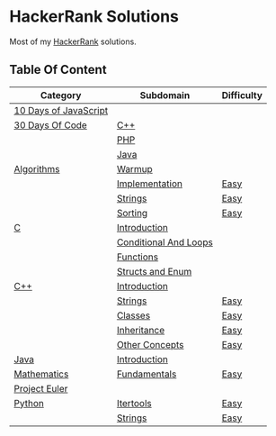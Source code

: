 # HackerRank Solutions

Most of my [HackerRank](https://www.hackerrank.com/wolfthread) solutions.

## Table Of Content

| Category                                       | Subdomain                                         | Difficulty                             |
| ---------------------------------------------- | ------------------------------------------------- | -------------------------------------- |
| [10 Days of JavaScript](10-days-of-javascript) |                                                   |                                        |
| [30 Days Of Code](30-days-of-code)             | [C++](30-days-of-code/cpp)                        |                                        |
|                                                | [PHP](30-days-of-code/php)                        |                                        |
|                                                | [Java](30-days-of-code/java)                      |                                        |
| [Algorithms](algorithms)                       | [Warmup](algorithms/warmup)                       |                                        |
|                                                | [Implementation](algorithms/implementation)       | [Easy](algorithms/implementation/easy) |
|                                                | [Strings](algorithms/strings)                     | [Easy](algorithms/strings/easy)        |
|                                                | [Sorting](algorithms/sorting)                     | [Easy](algorithms/sorting/easy)        |
| [C](c)                                         | [Introduction](c/introduction)                    |                                        |
|                                                | [Conditional And Loops](c/conditionals-and-loops) |                                        |
|                                                | [Functions](c/functions)                          |                                        |
|                                                | [Structs and Enum](c/structs-and-enum)            |                                        |
| [C++](cpp)                                     | [Introduction](cpp/introduction)                  |                                        |
|                                                | [Strings](cpp/strings)                            | [Easy](cpp/strings/easy)               |
|                                                | [Classes](cpp/classes)                            | [Easy](cpp/classes/easy)               |
|                                                | [Inheritance](cpp/inheritance)                    | [Easy](cpp/inheritance/easy)           |
|                                                | [Other Concepts](cpp/other-concepts)              | [Easy](cpp/other-concepts/easy)        |
| [Java](java)                                   | [Introduction](java/introduction)                 |                                        |
| [Mathematics](mathematics)                     | [Fundamentals](mathematics/fundamentals)          | [Easy](mathematics/fundamentals/easy)  |
| [Project Euler](project-euler)                 |                                                   |                                        |
| [Python](python)                               | [Itertools](python/itertools)                     | [Easy](python/itertools/easy)          |
|                                                | [Strings](python/strings)                         | [Easy](python/strings/easy)            |
